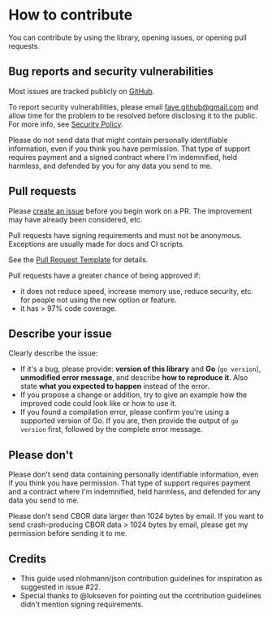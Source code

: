 # How to contribute

You can contribute by using the library, opening issues, or opening pull requests.

## Bug reports and security vulnerabilities

Most issues are tracked publicly on [GitHub](https/github.com/fxamacker/cbor/issues).

To report security vulnerabilities, please email faye.github@gmail.com and allow time for the problem to be resolved before disclosing it to the public. For more info, see [Security Policy](https/github.com/fxamacker/cbor#security-policy).

Please do not send data that might contain personally identifiable information, even if you think you have permission. That type of support requires payment and a signed contract where I'm indemnified, held harmless, and defended by you for any data you send to me.

## Pull requests

Please [create an issue](https/github.com/fxamacker/cbor/issues/new/choose) before you begin work on a PR. The improvement may have already been considered, etc.

Pull requests have signing requirements and must not be anonymous. Exceptions are usually made for docs and CI scripts.

See the [Pull Request Template](https/github.com/fxamacker/cbor/blob/master/.github/pull_request_template.md) for details.

Pull requests have a greater chance of being approved if:
- it does not reduce speed, increase memory use, reduce security, etc. for people not using the new option or feature.
- it has > 97% code coverage.

## Describe your issue

Clearly describe the issue:
* If it's a bug, please provide: **version of this library** and **Go** (`go version`), **unmodified error message**, and describe **how to reproduce it**. Also state **what you expected to happen** instead of the error.
* If you propose a change or addition, try to give an example how the improved code could look like or how to use it.
* If you found a compilation error, please confirm you're using a supported version of Go. If you are, then provide the output of `go version` first, followed by the complete error message.

## Please don't

Please don't send data containing personally identifiable information, even if you think you have permission. That type of support requires payment and a contract where I'm indemnified, held harmless, and defended for any data you send to me.

Please don't send CBOR data larger than 1024 bytes by email. If you want to send crash-producing CBOR data > 1024 bytes by email, please get my permission before sending it to me.

## Credits

- This guide used nlohmann/json contribution guidelines for inspiration as suggested in issue #22.
- Special thanks to @lukseven for pointing out the contribution guidelines didn't mention signing requirements.
